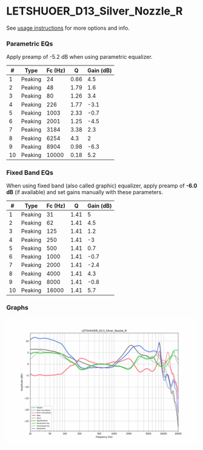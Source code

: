 # LETSHUOER_D13_Silver_Nozzle_R
See [usage instructions](https://github.com/jaakkopasanen/AutoEq#usage) for more options and info.

### Parametric EQs
Apply preamp of -5.2 dB when using parametric equalizer.

|   # | Type    |   Fc (Hz) |    Q |   Gain (dB) |
|-----|---------|-----------|------|-------------|
|   1 | Peaking |        24 | 0.66 |         4.5 |
|   2 | Peaking |        48 | 1.79 |         1.6 |
|   3 | Peaking |        80 | 1.26 |         3.4 |
|   4 | Peaking |       226 | 1.77 |        -3.1 |
|   5 | Peaking |      1003 | 2.33 |        -0.7 |
|   6 | Peaking |      2001 | 1.25 |        -4.5 |
|   7 | Peaking |      3184 | 3.38 |         2.3 |
|   8 | Peaking |      6254 | 4.3  |         2   |
|   9 | Peaking |      8904 | 0.98 |        -6.3 |
|  10 | Peaking |     10000 | 0.18 |         5.2 |

### Fixed Band EQs
When using fixed band (also called graphic) equalizer, apply preamp of **-6.0 dB** (if available) and set gains manually with these parameters.

|   # | Type    |   Fc (Hz) |    Q |   Gain (dB) |
|-----|---------|-----------|------|-------------|
|   1 | Peaking |        31 | 1.41 |         5   |
|   2 | Peaking |        62 | 1.41 |         4.5 |
|   3 | Peaking |       125 | 1.41 |         1.2 |
|   4 | Peaking |       250 | 1.41 |        -3   |
|   5 | Peaking |       500 | 1.41 |         0.7 |
|   6 | Peaking |      1000 | 1.41 |        -0.7 |
|   7 | Peaking |      2000 | 1.41 |        -2.4 |
|   8 | Peaking |      4000 | 1.41 |         4.3 |
|   9 | Peaking |      8000 | 1.41 |        -0.8 |
|  10 | Peaking |     16000 | 1.41 |         5.7 |

### Graphs
![](./LETSHUOER_D13_Silver_Nozzle_R.png)
